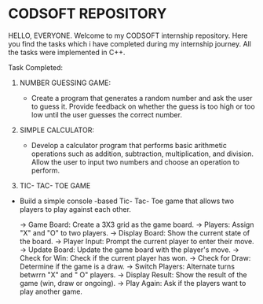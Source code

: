 # CODSOFT REPOSITORY

HELLO, EVERYONE.
Welcome to my CODSOFT internship repository. Here you find the tasks which i have 
completed during my internship journey. All the tasks were implemented in C++.

Task Completed:

1. NUMBER GUESSING GAME:
   * Create a program that generates a random number and ask the user to guess it.
     Provide feedback on whether the guess is too high or too low until the user
     guesses the correct number.

2. SIMPLE CALCULATOR:
   * Develop a calculator program that performs  basic arithmetic operations such as
     addition, subtraction, multiplication, and division. Allow the user to input
     two numbers and choose an operation to perform.

3.  TIC- TAC- TOE GAME
  * Build a simple console -based Tic- Tac- Toe game that allows two players to play
    against each other.

    -> Game Board: Create a 3X3 grid as the game board.
    -> Players: Assign "X" and "O" to two players.
    -> Display Board: Show the current state of the board.
    -> Player Input: Prompt the current player to enter their move.
    -> Update Board: Update the game board with the player's move.
    -> Check for Win: Check if the current player has won.
    -> Check for Draw: Determine if the game is a draw.
    -> Switch Players: Alternate turns betwrrn "X" and " O" players.
    -> Display Result: Show the result of the game (win, draw or ongoing).
    -> Play Again: Ask if the players want to play another game.

